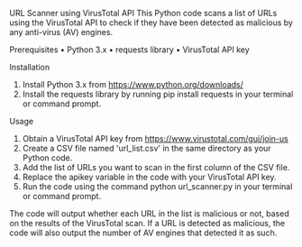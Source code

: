 URL Scanner using VirusTotal API
This Python code scans a list of URLs using the VirusTotal API to check if they have been detected as malicious by any anti-virus (AV) engines.

Prerequisites
  •	Python 3.x
  •	requests library
  •	VirusTotal API key


Installation
  1.	Install Python 3.x from https://www.python.org/downloads/
  2.	Install the requests library by running pip install requests in your terminal or command prompt.


Usage
  1.	Obtain a VirusTotal API key from https://www.virustotal.com/gui/join-us
  2.	Create a CSV file named 'url_list.csv' in the same directory as your Python code.
  3.	Add the list of URLs you want to scan in the first column of the CSV file.
  4.	Replace the apikey variable in the code with your VirusTotal API key.
  5.	Run the code using the command python url_scanner.py in your terminal or command prompt.

The code will output whether each URL in the list is malicious or not, based on the results of the VirusTotal scan. 
If a URL is detected as malicious, the code will also output the number of AV engines that detected it as such.
